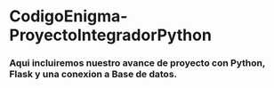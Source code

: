 # CodigoEnigma-ProyectoIntegradorPython

### Aqui incluiremos nuestro avance de proyecto con Python, Flask y una conexion a Base de datos. 